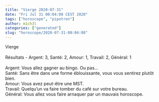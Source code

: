 ```yaml
---
title: "Vierge 2020-07-31"
date: "Fri Jul 31 00:04:08 CEST 2020"
tags: ["horoscope", "pipotron"]
author: m1ch3l
categories: ["generated"]
slug: "horoscope/2020-07-31-00:04:08"
---
```


Vierge<br>
<br>
Résultats - Argent: 3, Santé: 2, Amour: 1, Travail: 2, Général: 1<br>
<br>
Argent:  Vous allez gagner au bingo. Ou pas...<br>
Santé:   Sans être dans une forme éblouissante, vous vous sentirez plutôt bien. <br>
Amour:   Vous avez peut-être une MST. <br>
Travail: Quelqu’un va faire tomber du café sur votre bureau. <br>
Général: Vous allez vous faire arnaquer par un mauvais horoscope.<br>
